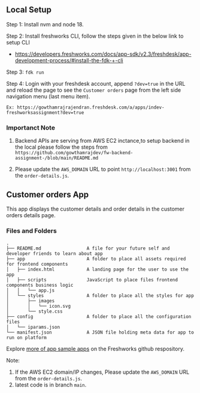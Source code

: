 ## Local Setup

Step 1: Install nvm and node 18.

Step 2: Install freshworks CLI, follow the steps given in the below link to setup CLI
 - https://developers.freshworks.com/docs/app-sdk/v2.3/freshdesk/app-development-process/#install-the-fdk-+-cli

Step 3: `fdk run`

Step 4: Login with your freshdesk account, append `?dev=true` in the URL and reload the page to see the `Customer orders` page from the left side navigation menu (last menu item).

    Ex: https://gowthamrajrajendran.freshdesk.com/a/apps/indev-freshworksassignment?dev=true

### Importanct Note
  1. Backend APIs are serving from AWS EC2 inctance,to setup backend in the local please follow the steps from `https://github.com/gowthamrajdev/fw-backend-assignment-/blob/main/README.md`

  2.  Please update the `AWS_DOMAIN` URL to point `http://localhost:3001` from the `order-details.js`.


## Customer orders App

This app displays the customer details and order details in the customer orders details page.

### Files and Folders
    .
    ├── README.md                 A file for your future self and developer friends to learn about app
    ├── app                       A folder to place all assets required for frontend components
    │   ├── index.html            A landing page for the user to use the app
    │   ├── scripts               JavaScript to place files frontend components business logic
    │   │   └── app.js
    │   └── styles                A folder to place all the styles for app
    │       ├── images
    │       │   └── icon.svg
    │       └── style.css
    ├── config                    A folder to place all the configuration files
    │   └── iparams.json
    └── manifest.json             A JSON file holding meta data for app to run on platform

Explore [more of app sample apps](https://community.developers.freshworks.com/t/freshworks-sample-apps/3604) on the Freshworks github respository.


Note:
1. If the AWS EC2 domain/IP changes, Please update the `AWS_DOMAIN` URL from the `order-details.js`.
2. latest code is in branch `main`.